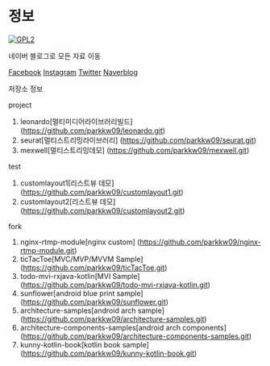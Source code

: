 # 정보

[![GPL2](https://img.shields.io/badge/license-GPL2-yellowgreen.svg)](https://github.com/parkkw09/parkSync/edit/master/LICENSE)


네이버 블로그로 모든 자료 이동

[Facebook](https://www.facebook.com/parkkw09/)
[Instagram](https://www.instagram.com/parkkw09/)
[Twitter](https://twitter.com/parkkw09/)
[Naverblog](https://parkkw09.blog.me/)

저장소 정보

project

1. leonardo[멀티미디어라이브러리빌드] (https://github.com/parkkw09/leonardo.git)
2. seurat[멀티스트리밍라이브러리] (https://github.com/parkkw09/seurat.git)
3. mexwell[멀티스트리밍데모] (https://github.com/parkkw09/mexwell.git)

test

1. customlayout1[리스트뷰 데모] (https://github.com/parkkw09/customlayout1.git)
2. customlayout2[리스트뷰 데모] (https://github.com/parkkw09/customlayout2.git)

fork

1. nginx-rtmp-module[nginx custom] (https://github.com/parkkw09/nginx-rtmp-module.git)
2. ticTacToe[MVC/MVP/MVVM Sample] (https://github.com/parkkw09/ticTacToe.git)
3. todo-mvi-rxjava-kotlin[MVI Sample] (https://github.com/parkkw09/todo-mvi-rxjava-kotlin.git)
4. sunflower[android blue print sample] (https://github.com/parkkw09/sunflower.git)
5. architecture-samples[android arch sample] (https://github.com/parkkw09/architecture-samples.git)
6. architecture-components-samples[android arch components] (https://github.com/parkkw09/architecture-components-samples.git)
7. kunny-kotlin-book[kotlin book sample] (https://github.com/parkkw09/kunny-kotlin-book.git)
